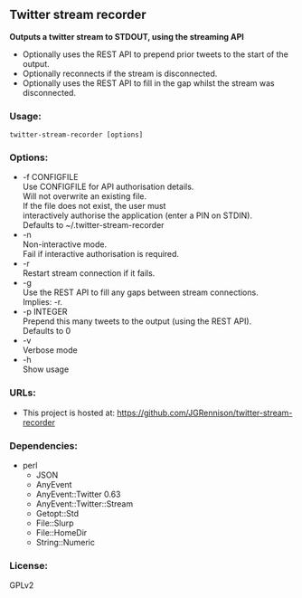 ## Twitter stream recorder

**Outputs a twitter stream to STDOUT, using the streaming API**  

* Optionally uses the REST API to prepend prior tweets to the start of the output.  
* Optionally reconnects if the stream is disconnected.  
* Optionally uses the REST API to fill in the gap whilst the stream was disconnected.  

### Usage:

    twitter-stream-recorder [options]

### Options:
* -f CONFIGFILE  
  Use CONFIGFILE for API authorisation details.  
  Will not overwrite an existing file.  
  If the file does not exist, the user must  
  interactively authorise the application (enter a PIN on STDIN).  
  Defaults to ~/.twitter-stream-recorder
* -n  
  Non-interactive mode.  
  Fail if interactive authorisation is required.
* -r  
  Restart stream connection if it fails.
* -g  
  Use the REST API to fill any gaps between stream connections.  
  Implies: -r.
* -p INTEGER  
  Prepend this many tweets to the output (using the REST API).  
  Defaults to 0
* -v  
  Verbose mode
* -h  
  Show usage

### URLs:
* This project is hosted at: https://github.com/JGRennison/twitter-stream-recorder  

### Dependencies:
* perl  
  * JSON  
  * AnyEvent  
  * AnyEvent::Twitter 0.63  
  * AnyEvent::Twitter::Stream  
  * Getopt::Std  
  * File::Slurp  
  * File::HomeDir  
  * String::Numeric  

### License:
GPLv2
